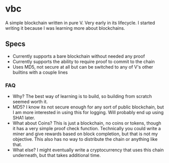 # vbc

A simple blockchain written in pure V. Very early in its lifecycle. I started writing it because I was learning more about blockchains.

## Specs

- Currently supports a bare blockchain without needed any proof
- Currently supports the ability to require proof to commit to the chain
- Uses MD5, not secure at all but can be switched to any of V's other builtins with a couple lines

### FAQ

- Why?
The best way of learning is to build, so building from scratch seemed worth it.
- MD5?
I know its not secure enough for any sort of public blockchain, but I am more interested in using this for logging. Will probably end up using SHA1 later.
- What about Coins?
This is just a blockchain, no coins or tokens, though it has a very simple proof check function.
Technically you could write a miner and give rewards based on block completion, but that is not my objective. 
This also has no way to distribute the chain or anything like that.
- What else?
I might eventually write a cryptocurrency that uses this chain underneath, but that takes additional time.
